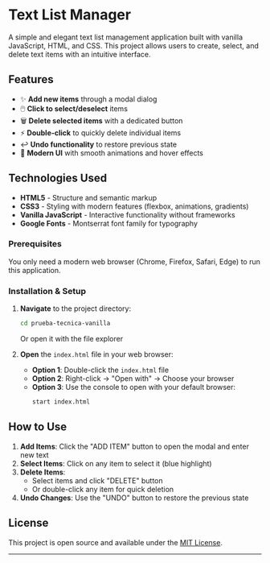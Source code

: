# Text List Manager

A simple and elegant text list management application built with vanilla JavaScript, HTML, and CSS. This project allows users to create, select, and delete text items with an intuitive interface.

## Features

- ✨ **Add new items** through a modal dialog
- 🖱️ **Click to select/deselect** items
- 🗑️ **Delete selected items** with a dedicated button
- ⚡ **Double-click** to quickly delete individual items
- ↩️ **Undo functionality** to restore previous state
- 🎨 **Modern UI** with smooth animations and hover effects

## Technologies Used

- **HTML5** - Structure and semantic markup
- **CSS3** - Styling with modern features (flexbox, animations, gradients)
- **Vanilla JavaScript** - Interactive functionality without frameworks
- **Google Fonts** - Montserrat font family for typography

### Prerequisites

You only need a modern web browser (Chrome, Firefox, Safari, Edge) to run this application.

### Installation & Setup

1. **Navigate** to the project directory:

   ```bash
   cd prueba-tecnica-vanilla
   ```

   Or open it with the file explorer

2. **Open** the `index.html` file in your web browser:
   - **Option 1**: Double-click the `index.html` file
   - **Option 2**: Right-click → "Open with" → Choose your browser
   - **Option 3**: Use the console to open with your default browser:
     ```bash
     start index.html
     ```


## How to Use

1. **Add Items**: Click the "ADD ITEM" button to open the modal and enter new text
2. **Select Items**: Click on any item to select it (blue highlight)
3. **Delete Items**:
   - Select items and click "DELETE" button
   - Or double-click any item for quick deletion
4. **Undo Changes**: Use the "UNDO" button to restore the previous state

## License

This project is open source and available under the [MIT License](LICENSE).

---
